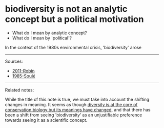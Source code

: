 # biodiversity is not an analytic concept but a political motivation

- What do I mean by analytic concept?
- What do I mean by 'political'?

In the context of the 1980s environmental crisis, 'biodiversity' arose 



---
Sources: 
- [2011-Robin](2011-Robin.md)
- [1985-Soulé](1985-Soulé.md)

--- 
Related notes: 

While the title of this note is true, we must take into account the shifting changes in meaning. It seems as though [diversity is at the core of conservation biology but its meanings have changed](diversity%20is%20at%20the%20core%20of%20conservation%20biology%20but%20its%20meanings%20have%20changed.md), and that there has been a shift from seeing 'biodiversity' as an unjustifiable preference towards seeing it as a scientific concept.

